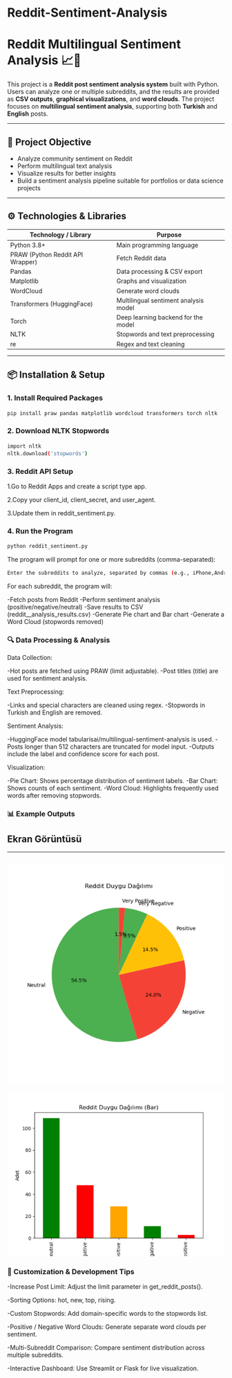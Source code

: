 # Reddit-Sentiment-Analysis

# Reddit Multilingual Sentiment Analysis 📈🤖

This project is a **Reddit post sentiment analysis system** built with Python. Users can analyze one or multiple subreddits, and the results are provided as **CSV outputs**, **graphical visualizations**, and **word clouds**. The project focuses on **multilingual sentiment analysis**, supporting both **Turkish** and **English** posts.

---

## 🚀 Project Objective

- Analyze community sentiment on Reddit  
- Perform multilingual text analysis  
- Visualize results for better insights  
- Build a sentiment analysis pipeline suitable for portfolios or data science projects

---

## ⚙️ Technologies & Libraries

| Technology / Library       | Purpose |
|----------------------------|---------|
| Python 3.8+                | Main programming language |
| PRAW (Python Reddit API Wrapper) | Fetch Reddit data |
| Pandas                     | Data processing & CSV export |
| Matplotlib                 | Graphs and visualization |
| WordCloud                  | Generate word clouds |
| Transformers (HuggingFace) | Multilingual sentiment analysis model |
| Torch                      | Deep learning backend for the model |
| NLTK                       | Stopwords and text preprocessing |
| re                         | Regex and text cleaning |

---

## 📦 Installation & Setup

### 1. Install Required Packages

```bash
pip install praw pandas matplotlib wordcloud transformers torch nltk
```

### 2. Download NLTK Stopwords
```bash
import nltk
nltk.download('stopwords')
```
### 3. Reddit API Setup
1.Go to Reddit Apps and create a script type app.

2.Copy your client_id, client_secret, and user_agent.

3.Update them in reddit_sentiment.py.

### 4. Run the Program
```bash
python reddit_sentiment.py
```
The program will prompt for one or more subreddits (comma-separated):
```bash
Enter the subreddits to analyze, separated by commas (e.g., iPhone,Android):
```
For each subreddit, the program will:

-Fetch posts from Reddit
-Perform sentiment analysis (positive/negative/neutral)
-Save results to CSV (reddit_<subreddit>_analysis_results.csv)
-Generate Pie chart and Bar chart
-Generate a Word Cloud (stopwords removed)

### 🔍 Data Processing & Analysis

Data Collection:

-Hot posts are fetched using PRAW (limit adjustable).
-Post titles (title) are used for sentiment analysis.

Text Preprocessing:

-Links and special characters are cleaned using regex.
-Stopwords in Turkish and English are removed.

Sentiment Analysis:

-HuggingFace model tabularisai/multilingual-sentiment-analysis is used.
-Posts longer than 512 characters are truncated for model input.
-Outputs include the label and confidence score for each post.

Visualization:

-Pie Chart: Shows percentage distribution of sentiment labels.
-Bar Chart: Shows counts of each sentiment.
-Word Cloud: Highlights frequently used words after removing stopwords.

### 📊 Example Outputs
## Ekran Görüntüsü
---
![pie Screenshot](plots/sentiment_pie.png)
---
![bar Screenshot](plots/sentiment_bar.png)




### 🔧 Customization & Development Tips

-Increase Post Limit: Adjust the limit parameter in get_reddit_posts().

-Sorting Options: hot, new, top, rising.

-Custom Stopwords: Add domain-specific words to the stopwords list.

-Positive / Negative Word Clouds: Generate separate word clouds per sentiment.

-Multi-Subreddit Comparison: Compare sentiment distribution across multiple subreddits.

-Interactive Dashboard: Use Streamlit or Flask for live visualization.




